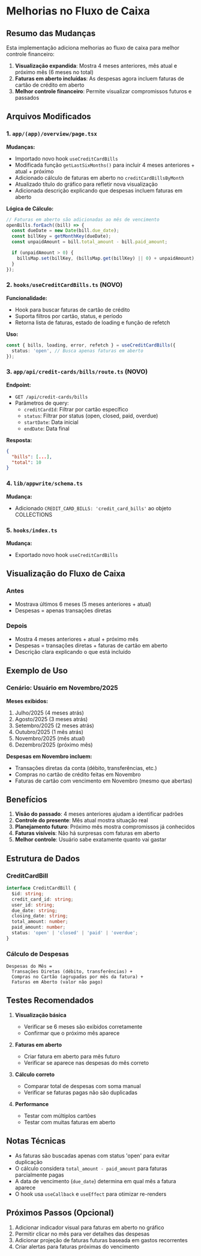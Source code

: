 # Melhorias no Fluxo de Caixa

## Resumo das Mudanças

Esta implementação adiciona melhorias ao fluxo de caixa para melhor controle financeiro:

1. **Visualização expandida**: Mostra 4 meses anteriores, mês atual e próximo mês (6 meses no total)
2. **Faturas em aberto incluídas**: As despesas agora incluem faturas de cartão de crédito em aberto
3. **Melhor controle financeiro**: Permite visualizar compromissos futuros e passados

## Arquivos Modificados

### 1. `app/(app)/overview/page.tsx`

**Mudanças:**

- Importado novo hook `useCreditCardBills`
- Modificada função `getLastSixMonths()` para incluir 4 meses anteriores + atual + próximo
- Adicionado cálculo de faturas em aberto no `creditCardBillsByMonth`
- Atualizado título do gráfico para refletir nova visualização
- Adicionada descrição explicando que despesas incluem faturas em aberto

**Lógica de Cálculo:**

```typescript
// Faturas em aberto são adicionadas ao mês de vencimento
openBills.forEach((bill) => {
  const dueDate = new Date(bill.due_date);
  const billKey = getMonthKey(dueDate);
  const unpaidAmount = bill.total_amount - bill.paid_amount;

  if (unpaidAmount > 0) {
    billsMap.set(billKey, (billsMap.get(billKey) || 0) + unpaidAmount);
  }
});
```

### 2. `hooks/useCreditCardBills.ts` (NOVO)

**Funcionalidade:**

- Hook para buscar faturas de cartão de crédito
- Suporta filtros por cartão, status, e período
- Retorna lista de faturas, estado de loading e função de refetch

**Uso:**

```typescript
const { bills, loading, error, refetch } = useCreditCardBills({
  status: 'open', // Busca apenas faturas em aberto
});
```

### 3. `app/api/credit-cards/bills/route.ts` (NOVO)

**Endpoint:**

- `GET /api/credit-cards/bills`
- Parâmetros de query:
  - `creditCardId`: Filtrar por cartão específico
  - `status`: Filtrar por status (open, closed, paid, overdue)
  - `startDate`: Data inicial
  - `endDate`: Data final

**Resposta:**

```json
{
  "bills": [...],
  "total": 10
}
```

### 4. `lib/appwrite/schema.ts`

**Mudança:**

- Adicionado `CREDIT_CARD_BILLS: 'credit_card_bills'` ao objeto COLLECTIONS

### 5. `hooks/index.ts`

**Mudança:**

- Exportado novo hook `useCreditCardBills`

## Visualização do Fluxo de Caixa

### Antes

- Mostrava últimos 6 meses (5 meses anteriores + atual)
- Despesas = apenas transações diretas

### Depois

- Mostra 4 meses anteriores + atual + próximo mês
- Despesas = transações diretas + faturas de cartão em aberto
- Descrição clara explicando o que está incluído

## Exemplo de Uso

### Cenário: Usuário em Novembro/2025

**Meses exibidos:**

1. Julho/2025 (4 meses atrás)
2. Agosto/2025 (3 meses atrás)
3. Setembro/2025 (2 meses atrás)
4. Outubro/2025 (1 mês atrás)
5. Novembro/2025 (mês atual)
6. Dezembro/2025 (próximo mês)

**Despesas em Novembro incluem:**

- Transações diretas da conta (débito, transferências, etc.)
- Compras no cartão de crédito feitas em Novembro
- Faturas de cartão com vencimento em Novembro (mesmo que abertas)

## Benefícios

1. **Visão do passado**: 4 meses anteriores ajudam a identificar padrões
2. **Controle do presente**: Mês atual mostra situação real
3. **Planejamento futuro**: Próximo mês mostra compromissos já conhecidos
4. **Faturas visíveis**: Não há surpresas com faturas em aberto
5. **Melhor controle**: Usuário sabe exatamente quanto vai gastar

## Estrutura de Dados

### CreditCardBill

```typescript
interface CreditCardBill {
  $id: string;
  credit_card_id: string;
  user_id: string;
  due_date: string;
  closing_date: string;
  total_amount: number;
  paid_amount: number;
  status: 'open' | 'closed' | 'paid' | 'overdue';
}
```

### Cálculo de Despesas

```
Despesas do Mês =
  Transações Diretas (débito, transferências) +
  Compras no Cartão (agrupadas por mês da fatura) +
  Faturas em Aberto (valor não pago)
```

## Testes Recomendados

1. **Visualização básica**
   - Verificar se 6 meses são exibidos corretamente
   - Confirmar que o próximo mês aparece

2. **Faturas em aberto**
   - Criar fatura em aberto para mês futuro
   - Verificar se aparece nas despesas do mês correto

3. **Cálculo correto**
   - Comparar total de despesas com soma manual
   - Verificar se faturas pagas não são duplicadas

4. **Performance**
   - Testar com múltiplos cartões
   - Testar com muitas faturas em aberto

## Notas Técnicas

- As faturas são buscadas apenas com status 'open' para evitar duplicação
- O cálculo considera `total_amount - paid_amount` para faturas parcialmente pagas
- A data de vencimento (`due_date`) determina em qual mês a fatura aparece
- O hook usa `useCallback` e `useEffect` para otimizar re-renders

## Próximos Passos (Opcional)

1. Adicionar indicador visual para faturas em aberto no gráfico
2. Permitir clicar no mês para ver detalhes das despesas
3. Adicionar projeção de faturas futuras baseada em gastos recorrentes
4. Criar alertas para faturas próximas do vencimento
